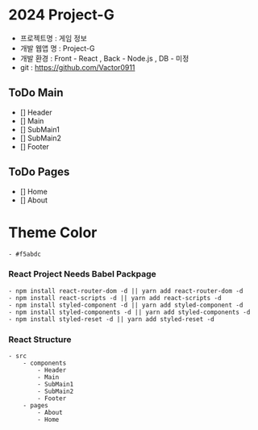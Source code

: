 # 2024 Project-G 

- 프로젝트명 : 게임 정보
- 개발 웹앱 명 : Project-G
- 개발 환경 : Front - React , Back - Node.js , DB - 미정
- git : https://github.com/Vactor0911

## ToDo Main
- [] Header
- [] Main
- [] SubMain1
- [] SubMain2
- [] Footer

## ToDo Pages
- [] Home
- [] About

# Theme Color
    - #f5abdc

### React Project Needs Babel Packpage
    - npm install react-router-dom -d || yarn add react-router-dom -d
    - npm install react-scripts -d || yarn add react-scripts -d
    - npm install styled-component -d || yarn add styled-component -d
    - npm install styled-components -d || yarn add styled-components -d
    - npm install styled-reset -d || yarn add styled-reset -d

### React Structure
    - src
        - components
            - Header
            - Main
            - SubMain1
            - SubMain2
            - Footer
        - pages
            - About
            - Home
